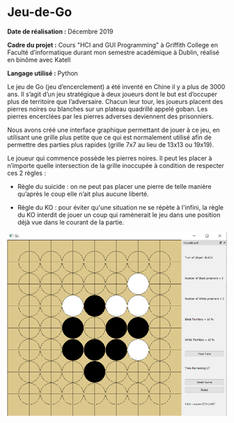 # Jeu-de-Go

**Date de réalisation :** Décembre 2019

**Cadre du projet :** Cours "HCI and GUI Programming" à Griffith College en Faculté d’informatique durant mon semestre académique à Dublin, réalisé en binôme avec Katell

**Langage utilisé :** Python

Le jeu de Go (jeu d’encerclement) a été inventé en Chine il y a plus de 3000 ans.
Il s’agit d’un jeu stratégique à deux joueurs dont le but est d’occuper plus de territoire que l’adversaire.  Chacun leur tour, les joueurs placent des pierres noires ou blanches sur un plateau quadrillé appelé goban. Les pierres encerclées par les pierres adverses deviennent des prisonniers.

Nous avons créé une interface graphique permettant de jouer à ce jeu, en utilisant une grille plus petite que ce qui est normalement utilisé afin de permettre des parties plus rapides (grille 7x7 au lieu de 13x13 ou 19x19).

Le joueur qui commence possède les pierres noires. Il peut les placer à n’importe quelle intersection de la grille inoccupée à condition de respecter ces 2 règles :

-	Règle du suicide : on ne peut pas placer une pierre de telle manière qu’après le coup elle n’ait plus aucune liberté.

-	Règle du KO : pour éviter qu'une situation ne se répète à l'infini, la règle du KO interdit de jouer un coup qui ramènerait le jeu dans une position déjà vue dans le courant de la partie.

<p align="center">
  <kbd><img src="./images/Demo.png" width="700"></kbd>
</p>
